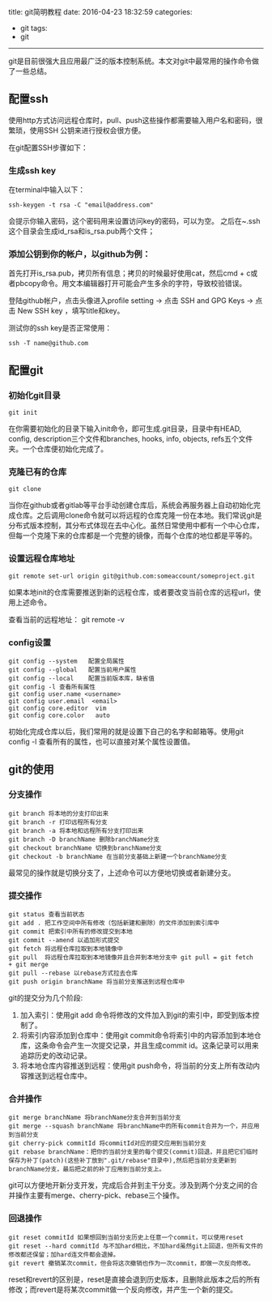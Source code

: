 title: git简明教程
date: 2016-04-23 18:32:59
categories:
- git
tags:
- git

---

git是目前很强大且应用最广泛的版本控制系统。本文对git中最常用的操作命令做了一些总结。
<!--more-->

## 配置ssh

使用http方式访问远程仓库时，pull、push这些操作都需要输入用户名和密码，很繁琐，使用SSH 公钥来进行授权会很方便。

在git配置SSH步骤如下：

### 生成ssh key

在terminal中输入以下：

	ssh-keygen -t rsa -C "email@address.com"
	
会提示你输入密码，这个密码用来设置访问key的密码，可以为空。
之后在~\.ssh这个目录会生成id_rsa和is_rsa.pub两个文件；


### 添加公钥到你的帐户，以github为例：

首先打开is_rsa.pub，拷贝所有信息；拷贝的时候最好使用cat，然后cmd + c或者pbcopy命令。用文本编辑器打开可能会产生多余的字符，导致校验错误。

登陆github帐户，点击头像进入profile setting -> 点击 SSH and GPG Keys -> 点击 New SSH key ，填写title和key。

测试你的ssh key是否正常使用：

	ssh -T name@github.com

## 配置git

### 初始化git目录

	git init
	
在你需要初始化的目录下输入init命令，即可生成.git目录，目录中有HEAD, config, description三个文件和branches, hooks, info, objects, refs五个文件夹。一个仓库便初始化完成了。

### 克隆已有的仓库

	git clone
	
当你在github或者gitlab等平台手动创建仓库后，系统会再服务器上自动初始化完成仓库。之后调用clone命令就可以将远程的仓库克隆一份在本地。我们常说git是分布式版本控制，其分布式体现在去中心化。虽然日常使用中都有一个中心仓库，但每一个克隆下来的仓库都是一个完整的镜像，而每个仓库的地位都是平等的。

### 设置远程仓库地址

	git remote set-url origin git@github.com:someaccount/someproject.git
	
如果本地init的仓库需要推送到新的远程仓库，或者要改变当前仓库的远程url，使用上述命令。

查看当前的远程地址：
	git remote -v 

### config设置

	git config --system   配置全局属性           
	git config --global   配置当前用户属性      
	git config --local    配置当前版本库，缺省值   
	git config -l 查看所有属性
	git config user.name <username>
	git config user.email  <email>
	git config core.editor  vim
	git config core.color   auto
	
初始化完成仓库以后，我们常用的就是设置下自己的名字和邮箱等。使用git config -l 查看所有的属性，也可以直接对某个属性设置值。

## git的使用

### 分支操作

	git branch 将本地的分支打印出来
	git branch -r 打印远程所有分支
	git branch -a 将本地和远程所有分支打印出来
	git branch -D branchName 删除branchName分支
	git checkout branchName 切换到branchName分支
	git checkout -b branchName 在当前分支基础上新建一个branchName分支
	
最常见的操作就是切换分支了，上述命令可以方便地切换或者新建分支。


### 提交操作

	git status 查看当前状态
	git add . 把工作空间中所有修改（包括新建和删除）的文件添加到索引库中
	git commit 把索引中所有的修改提交到本地
	git commit --amend 以追加形式提交
	git fetch 将远程仓库拉取到本地镜像中
	git pull  将远程仓库拉取到本地镜像并且合并到本地分支中 git pull = git fetch  + git merge
	git pull --rebase 以rebase方式拉去仓库
	git push origin branchName 将当前分支推送到远程仓库中

git的提交分为几个阶段:

1. 加入索引：使用git add 命令将修改的文件加入到git的索引中，即受到版本控制了。
2. 将索引内容添加到仓库中：使用git commit命令将索引中的内容添加到本地仓库，这条命令会产生一次提交记录，并且生成commit id。这条记录可以用来追踪历史的改动记录。
3. 将本地仓库内容推送到远程：使用git push命令，将当前的分支上所有改动内容推送到远程仓库中。

### 合并操作

	git merge branchName 将branchName分支合并到当前分支
	git merge --squash branchName 将branchName中的所有commit合并为一个，并应用到当前分支
	git cherry-pick commitId 将commitId对应的提交应用到当前分支
	git rebase branchName：把你的当前分支里的每个提交(commit)回退，并且把它们临时 保存为补丁(patch)(这些补丁放到".git/rebase"目录中),然后把当前分支更新到branchName分支，最后把之前的补丁应用到当前分支上。
	
git可以方便地开新分支开发，完成后合并到主干分支。涉及到两个分支之间的合并操作主要有merge、cherry-pick、rebase三个操作。

### 回退操作

	git reset commitId 如果想回到当前分支历史上任意一个commit，可以使用reset
	git reset --hard commitId 与不加hard相比，不加hard虽然git上回退，但所有文件的修改都还保留；加hard连文件都会退掉。
	git revert 撤销某次commit，但会将这次撤销也作为一次commit，即做一次反向修改。

reset和revert的区别是，reset是直接会退到历史版本，且删除此版本之后的所有修改；而revert是将某次commit做一个反向修改，并产生一个新的提交。